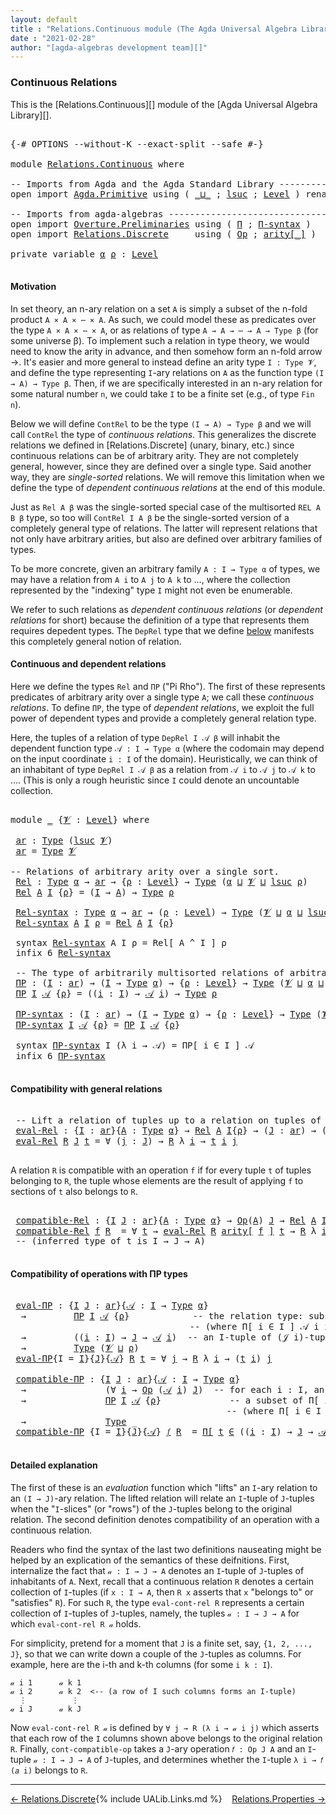 ```yaml
---
layout: default
title : "Relations.Continuous module (The Agda Universal Algebra Library)"
date : "2021-02-28"
author: "[agda-algebras development team][]"
---
```


### <a id="continuous-relations">Continuous Relations</a>

This is the [Relations.Continuous][] module of the [Agda Universal Algebra Library][].

<pre class="Agda">

<a id="327" class="Symbol">{-#</a> <a id="331" class="Keyword">OPTIONS</a> <a id="339" class="Pragma">--without-K</a> <a id="351" class="Pragma">--exact-split</a> <a id="365" class="Pragma">--safe</a> <a id="372" class="Symbol">#-}</a>

<a id="377" class="Keyword">module</a> <a id="384" href="Relations.Continuous.html" class="Module">Relations.Continuous</a> <a id="405" class="Keyword">where</a>

<a id="412" class="Comment">-- Imports from Agda and the Agda Standard Library -------------------------------</a>
<a id="495" class="Keyword">open</a> <a id="500" class="Keyword">import</a> <a id="507" href="Agda.Primitive.html" class="Module">Agda.Primitive</a> <a id="522" class="Keyword">using</a> <a id="528" class="Symbol">(</a> <a id="530" href="Agda.Primitive.html#810" class="Primitive Operator">_⊔_</a> <a id="534" class="Symbol">;</a> <a id="536" href="Agda.Primitive.html#780" class="Primitive">lsuc</a> <a id="541" class="Symbol">;</a> <a id="543" href="Agda.Primitive.html#597" class="Postulate">Level</a> <a id="549" class="Symbol">)</a> <a id="551" class="Keyword">renaming</a> <a id="560" class="Symbol">(</a> <a id="562" href="Agda.Primitive.html#326" class="Primitive">Set</a> <a id="566" class="Symbol">to</a> <a id="569" class="Primitive">Type</a> <a id="574" class="Symbol">)</a>

<a id="577" class="Comment">-- Imports from agda-algebras ----------------------------------------------------</a>
<a id="660" class="Keyword">open</a> <a id="665" class="Keyword">import</a> <a id="672" href="Overture.Preliminaries.html" class="Module">Overture.Preliminaries</a> <a id="695" class="Keyword">using</a> <a id="701" class="Symbol">(</a> <a id="703" href="Overture.Preliminaries.html#5990" class="Function">Π</a> <a id="705" class="Symbol">;</a> <a id="707" href="Overture.Preliminaries.html#6070" class="Function">Π-syntax</a> <a id="716" class="Symbol">)</a>
<a id="718" class="Keyword">open</a> <a id="723" class="Keyword">import</a> <a id="730" href="Relations.Discrete.html" class="Module">Relations.Discrete</a>     <a id="753" class="Keyword">using</a> <a id="759" class="Symbol">(</a> <a id="761" href="Relations.Discrete.html#6084" class="Function">Op</a> <a id="764" class="Symbol">;</a> <a id="766" href="Relations.Discrete.html#6273" class="Function Operator">arity[_]</a> <a id="775" class="Symbol">)</a>

<a id="778" class="Keyword">private</a> <a id="786" class="Keyword">variable</a> <a id="795" href="Relations.Continuous.html#795" class="Generalizable">α</a> <a id="797" href="Relations.Continuous.html#797" class="Generalizable">ρ</a> <a id="799" class="Symbol">:</a> <a id="801" href="Agda.Primitive.html#597" class="Postulate">Level</a>

</pre>

#### <a id="motivation">Motivation</a>

In set theory, an n-ary relation on a set `A` is simply a subset of the n-fold product `A × A × ⋯ × A`.  As such, we could model these as predicates over the type `A × A × ⋯ × A`, or as relations of type `A → A → ⋯ → A → Type β` (for some universe β).  To implement such a relation in type theory, we would need to know the arity in advance, and then somehow form an n-fold arrow →.  It's easier and more general to instead define an arity type `I : Type 𝓥`, and define the type representing `I`-ary relations on `A` as the function type `(I → A) → Type β`.  Then, if we are specifically interested in an n-ary relation for some natural number `n`, we could take `I` to be a finite set (e.g., of type `Fin n`).

Below we will define `ContRel` to be the type `(I → A) → Type β` and we will call `ContRel` the type of *continuous relations*.  This generalizes the discrete relations we defined in [Relations.Discrete] (unary, binary, etc.) since continuous relations can be of arbitrary arity.  They are not completely general, however, since they are defined over a single type. Said another way, they are *single-sorted* relations. We will remove this limitation when we define the type of *dependent continuous relations* at the end of this module.

Just as `Rel A β` was the single-sorted special case of the multisorted `REL A B β` type, so too will `ContRel I A β` be the single-sorted version of a completely general type of relations. The latter will represent relations that not only have arbitrary arities, but also are defined over arbitrary families of types.

To be more concrete, given an arbitrary family `A : I → Type α` of types, we may have a relation from `A i` to `A j` to `A k` to …, where the collection represented by the "indexing" type `I` might not even be enumerable.

We refer to such relations as *dependent continuous relations* (or *dependent relations* for short) because the definition of a type that represents them requires depedent types.  The `DepRel` type that we define [below](Relations.Continuous.html#dependent-relations) manifests this completely general notion of relation.



#### <a id="continuous-and-dependent-relations">Continuous and dependent relations</a>

Here we define the types `Rel` and `ΠΡ` ("Pi Rho"). The first of these represents predicates of arbitrary arity over a single type `A`; we call these *continuous relations*.
To define `ΠΡ`, the type of *dependent relations*, we exploit the full power of dependent types and provide a completely general relation type.

Here, the tuples of a relation of type `DepRel I 𝒜 β` will inhabit the dependent function type `𝒜 : I → Type α` (where the codomain may depend on the input coordinate `i : I` of the domain). Heuristically, we can think of an inhabitant of type `DepRel I 𝒜 β` as a relation from `𝒜 i` to `𝒜 j` to `𝒜 k` to …. (This is only a rough heuristic since `I` could denote an uncountable collection.


<pre class="Agda">

<a id="3792" class="Keyword">module</a> <a id="3799" href="Relations.Continuous.html#3799" class="Module">_</a> <a id="3801" class="Symbol">{</a><a id="3802" href="Relations.Continuous.html#3802" class="Bound">𝓥</a> <a id="3804" class="Symbol">:</a> <a id="3806" href="Agda.Primitive.html#597" class="Postulate">Level</a><a id="3811" class="Symbol">}</a> <a id="3813" class="Keyword">where</a>

 <a id="3821" href="Relations.Continuous.html#3821" class="Function">ar</a> <a id="3824" class="Symbol">:</a> <a id="3826" href="Relations.Continuous.html#569" class="Primitive">Type</a> <a id="3831" class="Symbol">(</a><a id="3832" href="Agda.Primitive.html#780" class="Primitive">lsuc</a> <a id="3837" href="Relations.Continuous.html#3802" class="Bound">𝓥</a><a id="3838" class="Symbol">)</a>
 <a id="3841" href="Relations.Continuous.html#3821" class="Function">ar</a> <a id="3844" class="Symbol">=</a> <a id="3846" href="Relations.Continuous.html#569" class="Primitive">Type</a> <a id="3851" href="Relations.Continuous.html#3802" class="Bound">𝓥</a>

<a id="3854" class="Comment">-- Relations of arbitrary arity over a single sort.</a>
 <a id="3907" href="Relations.Continuous.html#3907" class="Function">Rel</a> <a id="3911" class="Symbol">:</a> <a id="3913" href="Relations.Continuous.html#569" class="Primitive">Type</a> <a id="3918" href="Relations.Continuous.html#795" class="Generalizable">α</a> <a id="3920" class="Symbol">→</a> <a id="3922" href="Relations.Continuous.html#3821" class="Function">ar</a> <a id="3925" class="Symbol">→</a> <a id="3927" class="Symbol">{</a><a id="3928" href="Relations.Continuous.html#3928" class="Bound">ρ</a> <a id="3930" class="Symbol">:</a> <a id="3932" href="Agda.Primitive.html#597" class="Postulate">Level</a><a id="3937" class="Symbol">}</a> <a id="3939" class="Symbol">→</a> <a id="3941" href="Relations.Continuous.html#569" class="Primitive">Type</a> <a id="3946" class="Symbol">(</a><a id="3947" href="Relations.Continuous.html#795" class="Generalizable">α</a> <a id="3949" href="Agda.Primitive.html#810" class="Primitive Operator">⊔</a> <a id="3951" href="Relations.Continuous.html#3802" class="Bound">𝓥</a> <a id="3953" href="Agda.Primitive.html#810" class="Primitive Operator">⊔</a> <a id="3955" href="Agda.Primitive.html#780" class="Primitive">lsuc</a> <a id="3960" href="Relations.Continuous.html#3928" class="Bound">ρ</a><a id="3961" class="Symbol">)</a>
 <a id="3964" href="Relations.Continuous.html#3907" class="Function">Rel</a> <a id="3968" href="Relations.Continuous.html#3968" class="Bound">A</a> <a id="3970" href="Relations.Continuous.html#3970" class="Bound">I</a> <a id="3972" class="Symbol">{</a><a id="3973" href="Relations.Continuous.html#3973" class="Bound">ρ</a><a id="3974" class="Symbol">}</a> <a id="3976" class="Symbol">=</a> <a id="3978" class="Symbol">(</a><a id="3979" href="Relations.Continuous.html#3970" class="Bound">I</a> <a id="3981" class="Symbol">→</a> <a id="3983" href="Relations.Continuous.html#3968" class="Bound">A</a><a id="3984" class="Symbol">)</a> <a id="3986" class="Symbol">→</a> <a id="3988" href="Relations.Continuous.html#569" class="Primitive">Type</a> <a id="3993" href="Relations.Continuous.html#3973" class="Bound">ρ</a>

 <a id="3997" href="Relations.Continuous.html#3997" class="Function">Rel-syntax</a> <a id="4008" class="Symbol">:</a> <a id="4010" href="Relations.Continuous.html#569" class="Primitive">Type</a> <a id="4015" href="Relations.Continuous.html#795" class="Generalizable">α</a> <a id="4017" class="Symbol">→</a> <a id="4019" href="Relations.Continuous.html#3821" class="Function">ar</a> <a id="4022" class="Symbol">→</a> <a id="4024" class="Symbol">(</a><a id="4025" href="Relations.Continuous.html#4025" class="Bound">ρ</a> <a id="4027" class="Symbol">:</a> <a id="4029" href="Agda.Primitive.html#597" class="Postulate">Level</a><a id="4034" class="Symbol">)</a> <a id="4036" class="Symbol">→</a> <a id="4038" href="Relations.Continuous.html#569" class="Primitive">Type</a> <a id="4043" class="Symbol">(</a><a id="4044" href="Relations.Continuous.html#3802" class="Bound">𝓥</a> <a id="4046" href="Agda.Primitive.html#810" class="Primitive Operator">⊔</a> <a id="4048" href="Relations.Continuous.html#795" class="Generalizable">α</a> <a id="4050" href="Agda.Primitive.html#810" class="Primitive Operator">⊔</a> <a id="4052" href="Agda.Primitive.html#780" class="Primitive">lsuc</a> <a id="4057" href="Relations.Continuous.html#4025" class="Bound">ρ</a><a id="4058" class="Symbol">)</a>
 <a id="4061" href="Relations.Continuous.html#3997" class="Function">Rel-syntax</a> <a id="4072" href="Relations.Continuous.html#4072" class="Bound">A</a> <a id="4074" href="Relations.Continuous.html#4074" class="Bound">I</a> <a id="4076" href="Relations.Continuous.html#4076" class="Bound">ρ</a> <a id="4078" class="Symbol">=</a> <a id="4080" href="Relations.Continuous.html#3907" class="Function">Rel</a> <a id="4084" href="Relations.Continuous.html#4072" class="Bound">A</a> <a id="4086" href="Relations.Continuous.html#4074" class="Bound">I</a> <a id="4088" class="Symbol">{</a><a id="4089" href="Relations.Continuous.html#4076" class="Bound">ρ</a><a id="4090" class="Symbol">}</a>

 <a id="4094" class="Keyword">syntax</a> <a id="4101" href="Relations.Continuous.html#3997" class="Function">Rel-syntax</a> <a id="4112" class="Bound">A</a> <a id="4114" class="Bound">I</a> <a id="4116" class="Bound">ρ</a> <a id="4118" class="Symbol">=</a> <a id="4120" class="Function">Rel[</a> <a id="4125" class="Bound">A</a> <a id="4127" class="Function">^</a> <a id="4129" class="Bound">I</a> <a id="4131" class="Function">]</a> <a id="4133" class="Bound">ρ</a>
 <a id="4136" class="Keyword">infix</a> <a id="4142" class="Number">6</a> <a id="4144" href="Relations.Continuous.html#3997" class="Function">Rel-syntax</a>

 <a id="4157" class="Comment">-- The type of arbitrarily multisorted relations of arbitrary arity</a>
 <a id="4226" href="Relations.Continuous.html#4226" class="Function">ΠΡ</a> <a id="4229" class="Symbol">:</a> <a id="4231" class="Symbol">(</a><a id="4232" href="Relations.Continuous.html#4232" class="Bound">I</a> <a id="4234" class="Symbol">:</a> <a id="4236" href="Relations.Continuous.html#3821" class="Function">ar</a><a id="4238" class="Symbol">)</a> <a id="4240" class="Symbol">→</a> <a id="4242" class="Symbol">(</a><a id="4243" href="Relations.Continuous.html#4232" class="Bound">I</a> <a id="4245" class="Symbol">→</a> <a id="4247" href="Relations.Continuous.html#569" class="Primitive">Type</a> <a id="4252" href="Relations.Continuous.html#795" class="Generalizable">α</a><a id="4253" class="Symbol">)</a> <a id="4255" class="Symbol">→</a> <a id="4257" class="Symbol">{</a><a id="4258" href="Relations.Continuous.html#4258" class="Bound">ρ</a> <a id="4260" class="Symbol">:</a> <a id="4262" href="Agda.Primitive.html#597" class="Postulate">Level</a><a id="4267" class="Symbol">}</a> <a id="4269" class="Symbol">→</a> <a id="4271" href="Relations.Continuous.html#569" class="Primitive">Type</a> <a id="4276" class="Symbol">(</a><a id="4277" href="Relations.Continuous.html#3802" class="Bound">𝓥</a> <a id="4279" href="Agda.Primitive.html#810" class="Primitive Operator">⊔</a> <a id="4281" href="Relations.Continuous.html#795" class="Generalizable">α</a> <a id="4283" href="Agda.Primitive.html#810" class="Primitive Operator">⊔</a> <a id="4285" href="Agda.Primitive.html#780" class="Primitive">lsuc</a> <a id="4290" href="Relations.Continuous.html#4258" class="Bound">ρ</a><a id="4291" class="Symbol">)</a>
 <a id="4294" href="Relations.Continuous.html#4226" class="Function">ΠΡ</a> <a id="4297" href="Relations.Continuous.html#4297" class="Bound">I</a> <a id="4299" href="Relations.Continuous.html#4299" class="Bound">𝒜</a> <a id="4301" class="Symbol">{</a><a id="4302" href="Relations.Continuous.html#4302" class="Bound">ρ</a><a id="4303" class="Symbol">}</a> <a id="4305" class="Symbol">=</a> <a id="4307" class="Symbol">((</a><a id="4309" href="Relations.Continuous.html#4309" class="Bound">i</a> <a id="4311" class="Symbol">:</a> <a id="4313" href="Relations.Continuous.html#4297" class="Bound">I</a><a id="4314" class="Symbol">)</a> <a id="4316" class="Symbol">→</a> <a id="4318" href="Relations.Continuous.html#4299" class="Bound">𝒜</a> <a id="4320" href="Relations.Continuous.html#4309" class="Bound">i</a><a id="4321" class="Symbol">)</a> <a id="4323" class="Symbol">→</a> <a id="4325" href="Relations.Continuous.html#569" class="Primitive">Type</a> <a id="4330" href="Relations.Continuous.html#4302" class="Bound">ρ</a>

 <a id="4334" href="Relations.Continuous.html#4334" class="Function">ΠΡ-syntax</a> <a id="4344" class="Symbol">:</a> <a id="4346" class="Symbol">(</a><a id="4347" href="Relations.Continuous.html#4347" class="Bound">I</a> <a id="4349" class="Symbol">:</a> <a id="4351" href="Relations.Continuous.html#3821" class="Function">ar</a><a id="4353" class="Symbol">)</a> <a id="4355" class="Symbol">→</a> <a id="4357" class="Symbol">(</a><a id="4358" href="Relations.Continuous.html#4347" class="Bound">I</a> <a id="4360" class="Symbol">→</a> <a id="4362" href="Relations.Continuous.html#569" class="Primitive">Type</a> <a id="4367" href="Relations.Continuous.html#795" class="Generalizable">α</a><a id="4368" class="Symbol">)</a> <a id="4370" class="Symbol">→</a> <a id="4372" class="Symbol">{</a><a id="4373" href="Relations.Continuous.html#4373" class="Bound">ρ</a> <a id="4375" class="Symbol">:</a> <a id="4377" href="Agda.Primitive.html#597" class="Postulate">Level</a><a id="4382" class="Symbol">}</a> <a id="4384" class="Symbol">→</a> <a id="4386" href="Relations.Continuous.html#569" class="Primitive">Type</a> <a id="4391" class="Symbol">(</a><a id="4392" href="Relations.Continuous.html#3802" class="Bound">𝓥</a> <a id="4394" href="Agda.Primitive.html#810" class="Primitive Operator">⊔</a> <a id="4396" href="Relations.Continuous.html#795" class="Generalizable">α</a> <a id="4398" href="Agda.Primitive.html#810" class="Primitive Operator">⊔</a> <a id="4400" href="Agda.Primitive.html#780" class="Primitive">lsuc</a> <a id="4405" href="Relations.Continuous.html#4373" class="Bound">ρ</a><a id="4406" class="Symbol">)</a>
 <a id="4409" href="Relations.Continuous.html#4334" class="Function">ΠΡ-syntax</a> <a id="4419" href="Relations.Continuous.html#4419" class="Bound">I</a> <a id="4421" href="Relations.Continuous.html#4421" class="Bound">𝒜</a> <a id="4423" class="Symbol">{</a><a id="4424" href="Relations.Continuous.html#4424" class="Bound">ρ</a><a id="4425" class="Symbol">}</a> <a id="4427" class="Symbol">=</a> <a id="4429" href="Relations.Continuous.html#4226" class="Function">ΠΡ</a> <a id="4432" href="Relations.Continuous.html#4419" class="Bound">I</a> <a id="4434" href="Relations.Continuous.html#4421" class="Bound">𝒜</a> <a id="4436" class="Symbol">{</a><a id="4437" href="Relations.Continuous.html#4424" class="Bound">ρ</a><a id="4438" class="Symbol">}</a>

 <a id="4442" class="Keyword">syntax</a> <a id="4449" href="Relations.Continuous.html#4334" class="Function">ΠΡ-syntax</a> <a id="4459" class="Bound">I</a> <a id="4461" class="Symbol">(λ</a> <a id="4464" class="Bound">i</a> <a id="4466" class="Symbol">→</a> <a id="4468" class="Bound">𝒜</a><a id="4469" class="Symbol">)</a> <a id="4471" class="Symbol">=</a> <a id="4473" class="Function">ΠΡ[</a> <a id="4477" class="Bound">i</a> <a id="4479" class="Function">∈</a> <a id="4481" class="Bound">I</a> <a id="4483" class="Function">]</a> <a id="4485" class="Bound">𝒜</a>
 <a id="4488" class="Keyword">infix</a> <a id="4494" class="Number">6</a> <a id="4496" href="Relations.Continuous.html#4334" class="Function">ΠΡ-syntax</a>

</pre>

#### <a id="compatibility-with-general-relations">Compatibility with general relations</a>

<pre class="Agda">

 <a id="4626" class="Comment">-- Lift a relation of tuples up to a relation on tuples of tuples.</a>
 <a id="4694" href="Relations.Continuous.html#4694" class="Function">eval-Rel</a> <a id="4703" class="Symbol">:</a> <a id="4705" class="Symbol">{</a><a id="4706" href="Relations.Continuous.html#4706" class="Bound">I</a> <a id="4708" class="Symbol">:</a> <a id="4710" href="Relations.Continuous.html#3821" class="Function">ar</a><a id="4712" class="Symbol">}{</a><a id="4714" href="Relations.Continuous.html#4714" class="Bound">A</a> <a id="4716" class="Symbol">:</a> <a id="4718" href="Relations.Continuous.html#569" class="Primitive">Type</a> <a id="4723" href="Relations.Continuous.html#795" class="Generalizable">α</a><a id="4724" class="Symbol">}</a> <a id="4726" class="Symbol">→</a> <a id="4728" href="Relations.Continuous.html#3907" class="Function">Rel</a> <a id="4732" href="Relations.Continuous.html#4714" class="Bound">A</a> <a id="4734" href="Relations.Continuous.html#4706" class="Bound">I</a><a id="4735" class="Symbol">{</a><a id="4736" href="Relations.Continuous.html#797" class="Generalizable">ρ</a><a id="4737" class="Symbol">}</a> <a id="4739" class="Symbol">→</a> <a id="4741" class="Symbol">(</a><a id="4742" href="Relations.Continuous.html#4742" class="Bound">J</a> <a id="4744" class="Symbol">:</a> <a id="4746" href="Relations.Continuous.html#3821" class="Function">ar</a><a id="4748" class="Symbol">)</a> <a id="4750" class="Symbol">→</a> <a id="4752" class="Symbol">(</a><a id="4753" href="Relations.Continuous.html#4706" class="Bound">I</a> <a id="4755" class="Symbol">→</a> <a id="4757" href="Relations.Continuous.html#4742" class="Bound">J</a> <a id="4759" class="Symbol">→</a> <a id="4761" href="Relations.Continuous.html#4714" class="Bound">A</a><a id="4762" class="Symbol">)</a> <a id="4764" class="Symbol">→</a> <a id="4766" href="Relations.Continuous.html#569" class="Primitive">Type</a> <a id="4771" class="Symbol">(</a><a id="4772" href="Relations.Continuous.html#3802" class="Bound">𝓥</a> <a id="4774" href="Agda.Primitive.html#810" class="Primitive Operator">⊔</a> <a id="4776" href="Relations.Continuous.html#797" class="Generalizable">ρ</a><a id="4777" class="Symbol">)</a>
 <a id="4780" href="Relations.Continuous.html#4694" class="Function">eval-Rel</a> <a id="4789" href="Relations.Continuous.html#4789" class="Bound">R</a> <a id="4791" href="Relations.Continuous.html#4791" class="Bound">J</a> <a id="4793" href="Relations.Continuous.html#4793" class="Bound">t</a> <a id="4795" class="Symbol">=</a> <a id="4797" class="Symbol">∀</a> <a id="4799" class="Symbol">(</a><a id="4800" href="Relations.Continuous.html#4800" class="Bound">j</a> <a id="4802" class="Symbol">:</a> <a id="4804" href="Relations.Continuous.html#4791" class="Bound">J</a><a id="4805" class="Symbol">)</a> <a id="4807" class="Symbol">→</a> <a id="4809" href="Relations.Continuous.html#4789" class="Bound">R</a> <a id="4811" class="Symbol">λ</a> <a id="4813" href="Relations.Continuous.html#4813" class="Bound">i</a> <a id="4815" class="Symbol">→</a> <a id="4817" href="Relations.Continuous.html#4793" class="Bound">t</a> <a id="4819" href="Relations.Continuous.html#4813" class="Bound">i</a> <a id="4821" href="Relations.Continuous.html#4800" class="Bound">j</a>

</pre>

A relation `R` is compatible with an operation `f` if for every tuple `t` of tuples
belonging to `R`, the tuple whose elements are the result of applying `f` to
sections of `t` also belongs to `R`.

<pre class="Agda">

 <a id="5050" href="Relations.Continuous.html#5050" class="Function">compatible-Rel</a> <a id="5065" class="Symbol">:</a> <a id="5067" class="Symbol">{</a><a id="5068" href="Relations.Continuous.html#5068" class="Bound">I</a> <a id="5070" href="Relations.Continuous.html#5070" class="Bound">J</a> <a id="5072" class="Symbol">:</a> <a id="5074" href="Relations.Continuous.html#3821" class="Function">ar</a><a id="5076" class="Symbol">}{</a><a id="5078" href="Relations.Continuous.html#5078" class="Bound">A</a> <a id="5080" class="Symbol">:</a> <a id="5082" href="Relations.Continuous.html#569" class="Primitive">Type</a> <a id="5087" href="Relations.Continuous.html#795" class="Generalizable">α</a><a id="5088" class="Symbol">}</a> <a id="5090" class="Symbol">→</a> <a id="5092" href="Relations.Discrete.html#6084" class="Function">Op</a><a id="5094" class="Symbol">(</a><a id="5095" href="Relations.Continuous.html#5078" class="Bound">A</a><a id="5096" class="Symbol">)</a> <a id="5098" href="Relations.Continuous.html#5070" class="Bound">J</a> <a id="5100" class="Symbol">→</a> <a id="5102" href="Relations.Continuous.html#3907" class="Function">Rel</a> <a id="5106" href="Relations.Continuous.html#5078" class="Bound">A</a> <a id="5108" href="Relations.Continuous.html#5068" class="Bound">I</a><a id="5109" class="Symbol">{</a><a id="5110" href="Relations.Continuous.html#797" class="Generalizable">ρ</a><a id="5111" class="Symbol">}</a> <a id="5113" class="Symbol">→</a> <a id="5115" href="Relations.Continuous.html#569" class="Primitive">Type</a> <a id="5120" class="Symbol">(</a><a id="5121" href="Relations.Continuous.html#3802" class="Bound">𝓥</a> <a id="5123" href="Agda.Primitive.html#810" class="Primitive Operator">⊔</a> <a id="5125" href="Relations.Continuous.html#795" class="Generalizable">α</a> <a id="5127" href="Agda.Primitive.html#810" class="Primitive Operator">⊔</a> <a id="5129" href="Relations.Continuous.html#797" class="Generalizable">ρ</a><a id="5130" class="Symbol">)</a>
 <a id="5133" href="Relations.Continuous.html#5050" class="Function">compatible-Rel</a> <a id="5148" href="Relations.Continuous.html#5148" class="Bound">f</a> <a id="5150" href="Relations.Continuous.html#5150" class="Bound">R</a>  <a id="5153" class="Symbol">=</a> <a id="5155" class="Symbol">∀</a> <a id="5157" href="Relations.Continuous.html#5157" class="Bound">t</a> <a id="5159" class="Symbol">→</a> <a id="5161" href="Relations.Continuous.html#4694" class="Function">eval-Rel</a> <a id="5170" href="Relations.Continuous.html#5150" class="Bound">R</a> <a id="5172" href="Relations.Discrete.html#6273" class="Function Operator">arity[</a> <a id="5179" href="Relations.Continuous.html#5148" class="Bound">f</a> <a id="5181" href="Relations.Discrete.html#6273" class="Function Operator">]</a> <a id="5183" href="Relations.Continuous.html#5157" class="Bound">t</a> <a id="5185" class="Symbol">→</a> <a id="5187" href="Relations.Continuous.html#5150" class="Bound">R</a> <a id="5189" class="Symbol">λ</a> <a id="5191" href="Relations.Continuous.html#5191" class="Bound">i</a> <a id="5193" class="Symbol">→</a> <a id="5195" href="Relations.Continuous.html#5148" class="Bound">f</a> <a id="5197" class="Symbol">(</a><a id="5198" href="Relations.Continuous.html#5157" class="Bound">t</a> <a id="5200" href="Relations.Continuous.html#5191" class="Bound">i</a><a id="5201" class="Symbol">)</a>
 <a id="5204" class="Comment">-- (inferred type of t is I → J → A)</a>

</pre>


#### <a id="compatibility-of-operations-with-pirho-types">Compatibility of operations with ΠΡ types</a>

<pre class="Agda">

 <a id="5375" href="Relations.Continuous.html#5375" class="Function">eval-ΠΡ</a> <a id="5383" class="Symbol">:</a> <a id="5385" class="Symbol">{</a><a id="5386" href="Relations.Continuous.html#5386" class="Bound">I</a> <a id="5388" href="Relations.Continuous.html#5388" class="Bound">J</a> <a id="5390" class="Symbol">:</a> <a id="5392" href="Relations.Continuous.html#3821" class="Function">ar</a><a id="5394" class="Symbol">}{</a><a id="5396" href="Relations.Continuous.html#5396" class="Bound">𝒜</a> <a id="5398" class="Symbol">:</a> <a id="5400" href="Relations.Continuous.html#5386" class="Bound">I</a> <a id="5402" class="Symbol">→</a> <a id="5404" href="Relations.Continuous.html#569" class="Primitive">Type</a> <a id="5409" href="Relations.Continuous.html#795" class="Generalizable">α</a><a id="5410" class="Symbol">}</a>
  <a id="5414" class="Symbol">→</a>         <a id="5424" href="Relations.Continuous.html#4226" class="Function">ΠΡ</a> <a id="5427" href="Relations.Continuous.html#5386" class="Bound">I</a> <a id="5429" href="Relations.Continuous.html#5396" class="Bound">𝒜</a> <a id="5431" class="Symbol">{</a><a id="5432" href="Relations.Continuous.html#797" class="Generalizable">ρ</a><a id="5433" class="Symbol">}</a>            <a id="5446" class="Comment">-- the relation type: subsets of Π[ i ∈ I ] 𝒜 i</a>
                                  <a id="5528" class="Comment">-- (where Π[ i ∈ I ] 𝒜 i is a type of dependent functions or &quot;tuples&quot;)</a>
  <a id="5601" class="Symbol">→</a>         <a id="5611" class="Symbol">((</a><a id="5613" href="Relations.Continuous.html#5613" class="Bound">i</a> <a id="5615" class="Symbol">:</a> <a id="5617" href="Relations.Continuous.html#5386" class="Bound">I</a><a id="5618" class="Symbol">)</a> <a id="5620" class="Symbol">→</a> <a id="5622" href="Relations.Continuous.html#5388" class="Bound">J</a> <a id="5624" class="Symbol">→</a> <a id="5626" href="Relations.Continuous.html#5396" class="Bound">𝒜</a> <a id="5628" href="Relations.Continuous.html#5613" class="Bound">i</a><a id="5629" class="Symbol">)</a>  <a id="5632" class="Comment">-- an I-tuple of (𝒥 i)-tuples</a>
  <a id="5664" class="Symbol">→</a>         <a id="5674" href="Relations.Continuous.html#569" class="Primitive">Type</a> <a id="5679" class="Symbol">(</a><a id="5680" href="Relations.Continuous.html#3802" class="Bound">𝓥</a> <a id="5682" href="Agda.Primitive.html#810" class="Primitive Operator">⊔</a> <a id="5684" href="Relations.Continuous.html#797" class="Generalizable">ρ</a><a id="5685" class="Symbol">)</a>
 <a id="5688" href="Relations.Continuous.html#5375" class="Function">eval-ΠΡ</a><a id="5695" class="Symbol">{</a><a id="5696" class="Argument">I</a> <a id="5698" class="Symbol">=</a> <a id="5700" href="Relations.Continuous.html#5700" class="Bound">I</a><a id="5701" class="Symbol">}{</a><a id="5703" href="Relations.Continuous.html#5703" class="Bound">J</a><a id="5704" class="Symbol">}{</a><a id="5706" href="Relations.Continuous.html#5706" class="Bound">𝒜</a><a id="5707" class="Symbol">}</a> <a id="5709" href="Relations.Continuous.html#5709" class="Bound">R</a> <a id="5711" href="Relations.Continuous.html#5711" class="Bound">t</a> <a id="5713" class="Symbol">=</a> <a id="5715" class="Symbol">∀</a> <a id="5717" href="Relations.Continuous.html#5717" class="Bound">j</a> <a id="5719" class="Symbol">→</a> <a id="5721" href="Relations.Continuous.html#5709" class="Bound">R</a> <a id="5723" class="Symbol">λ</a> <a id="5725" href="Relations.Continuous.html#5725" class="Bound">i</a> <a id="5727" class="Symbol">→</a> <a id="5729" class="Symbol">(</a><a id="5730" href="Relations.Continuous.html#5711" class="Bound">t</a> <a id="5732" href="Relations.Continuous.html#5725" class="Bound">i</a><a id="5733" class="Symbol">)</a> <a id="5735" href="Relations.Continuous.html#5717" class="Bound">j</a>

 <a id="5739" href="Relations.Continuous.html#5739" class="Function">compatible-ΠΡ</a> <a id="5753" class="Symbol">:</a> <a id="5755" class="Symbol">{</a><a id="5756" href="Relations.Continuous.html#5756" class="Bound">I</a> <a id="5758" href="Relations.Continuous.html#5758" class="Bound">J</a> <a id="5760" class="Symbol">:</a> <a id="5762" href="Relations.Continuous.html#3821" class="Function">ar</a><a id="5764" class="Symbol">}{</a><a id="5766" href="Relations.Continuous.html#5766" class="Bound">𝒜</a> <a id="5768" class="Symbol">:</a> <a id="5770" href="Relations.Continuous.html#5756" class="Bound">I</a> <a id="5772" class="Symbol">→</a> <a id="5774" href="Relations.Continuous.html#569" class="Primitive">Type</a> <a id="5779" href="Relations.Continuous.html#795" class="Generalizable">α</a><a id="5780" class="Symbol">}</a>
  <a id="5784" class="Symbol">→</a>               <a id="5800" class="Symbol">(∀</a> <a id="5803" href="Relations.Continuous.html#5803" class="Bound">i</a> <a id="5805" class="Symbol">→</a> <a id="5807" href="Relations.Discrete.html#6084" class="Function">Op</a> <a id="5810" class="Symbol">(</a><a id="5811" href="Relations.Continuous.html#5766" class="Bound">𝒜</a> <a id="5813" href="Relations.Continuous.html#5803" class="Bound">i</a><a id="5814" class="Symbol">)</a> <a id="5816" href="Relations.Continuous.html#5758" class="Bound">J</a><a id="5817" class="Symbol">)</a>  <a id="5820" class="Comment">-- for each i : I, an operation of type  𝒪(𝒜 i){J} = (J → 𝒜 i) → 𝒜 i</a>
  <a id="5891" class="Symbol">→</a>               <a id="5907" href="Relations.Continuous.html#4226" class="Function">ΠΡ</a> <a id="5910" href="Relations.Continuous.html#5756" class="Bound">I</a> <a id="5912" href="Relations.Continuous.html#5766" class="Bound">𝒜</a> <a id="5914" class="Symbol">{</a><a id="5915" href="Relations.Continuous.html#797" class="Generalizable">ρ</a><a id="5916" class="Symbol">}</a>             <a id="5930" class="Comment">-- a subset of Π[ i ∈ I ] 𝒜 i</a>
                                         <a id="6001" class="Comment">-- (where Π[ i ∈ I ] 𝒜 i is a type of dependent functions or &quot;tuples&quot;)</a>
  <a id="6074" class="Symbol">→</a>               <a id="6090" href="Relations.Continuous.html#569" class="Primitive">Type</a> <a id="6095" class="Symbol">_</a>
 <a id="6098" href="Relations.Continuous.html#5739" class="Function">compatible-ΠΡ</a> <a id="6112" class="Symbol">{</a><a id="6113" class="Argument">I</a> <a id="6115" class="Symbol">=</a> <a id="6117" href="Relations.Continuous.html#6117" class="Bound">I</a><a id="6118" class="Symbol">}{</a><a id="6120" href="Relations.Continuous.html#6120" class="Bound">J</a><a id="6121" class="Symbol">}{</a><a id="6123" href="Relations.Continuous.html#6123" class="Bound">𝒜</a><a id="6124" class="Symbol">}</a> <a id="6126" href="Relations.Continuous.html#6126" class="Bound">𝑓</a> <a id="6128" href="Relations.Continuous.html#6128" class="Bound">R</a>  <a id="6131" class="Symbol">=</a> <a id="6133" href="Overture.Preliminaries.html#6070" class="Function">Π[</a> <a id="6136" href="Relations.Continuous.html#6136" class="Bound">t</a> <a id="6138" href="Overture.Preliminaries.html#6070" class="Function">∈</a> <a id="6140" class="Symbol">((</a><a id="6142" href="Relations.Continuous.html#6142" class="Bound">i</a> <a id="6144" class="Symbol">:</a> <a id="6146" href="Relations.Continuous.html#6117" class="Bound">I</a><a id="6147" class="Symbol">)</a> <a id="6149" class="Symbol">→</a> <a id="6151" href="Relations.Continuous.html#6120" class="Bound">J</a> <a id="6153" class="Symbol">→</a> <a id="6155" href="Relations.Continuous.html#6123" class="Bound">𝒜</a> <a id="6157" href="Relations.Continuous.html#6142" class="Bound">i</a><a id="6158" class="Symbol">)</a> <a id="6160" href="Overture.Preliminaries.html#6070" class="Function">]</a> <a id="6162" href="Relations.Continuous.html#5375" class="Function">eval-ΠΡ</a> <a id="6170" href="Relations.Continuous.html#6128" class="Bound">R</a> <a id="6172" href="Relations.Continuous.html#6136" class="Bound">t</a>

</pre>

#### <a id="detailed-explanation">Detailed explanation</a>

The first of these is an *evaluation* function which "lifts" an `I`-ary relation to an `(I → J)`-ary relation. The lifted relation will relate an `I`-tuple of `J`-tuples when the "`I`-slices" (or "rows") of the `J`-tuples belong to the original relation. The second definition denotes compatibility of an operation with a continuous relation.

Readers who find the syntax of the last two definitions nauseating might be helped by an explication of the semantics of these deifnitions. First, internalize the fact that `𝒶 : I → J → A` denotes an `I`-tuple of `J`-tuples of inhabitants of `A`. Next, recall that a continuous relation `R` denotes a certain collection of `I`-tuples (if `x : I → A`, then `R x` asserts that `x` "belongs to" or "satisfies" `R`).  For such `R`, the type `eval-cont-rel R` represents a certain collection of `I`-tuples of `J`-tuples, namely, the tuples `𝒶 : I → J → A` for which `eval-cont-rel R 𝒶` holds.

For simplicity, pretend for a moment that `J` is a finite set, say, `{1, 2, ..., J}`, so that we can write down a couple of the `J`-tuples as columns. For example, here are the i-th and k-th columns (for some `i k : I`).

```
𝒶 i 1      𝒶 k 1
𝒶 i 2      𝒶 k 2  <-- (a row of I such columns forms an I-tuple)
  ⋮          ⋮
𝒶 i J      𝒶 k J
```

Now `eval-cont-rel R 𝒶` is defined by `∀ j → R (λ i → 𝒶 i j)` which asserts that each row of the `I` columns shown above belongs to the original relation `R`. Finally, `cont-compatible-op` takes a `J`-ary operation `𝑓 : Op J A` and an `I`-tuple `𝒶 : I → J → A` of `J`-tuples, and determines whether the `I`-tuple `λ i → 𝑓 (𝑎 i)` belongs to `R`.

--------------------------------------

<span style="float:left;">[← Relations.Discrete](Relations.Discrete.html)</span>
<span style="float:right;">[Relations.Properties →](Relations.Properties.html)</span>

{% include UALib.Links.md %}

[agda-algebras development team]: https://github.com/ualib/agda-algebras#the-agda-algebras-development-team
